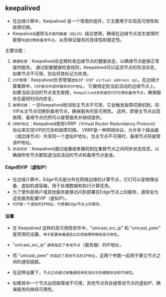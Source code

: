 ## keepalived
* 在边缘计算中，Keepalived 是一个常用的组件，它主要用于实现高可用性和故障切换。
* Keepalived通常与`负载均衡器（如LVS）`结合使用，确保在边缘节点发生故障时能够`快速切换到备用节点`，从而保证服务的连续性和稳定性。

主要功能：
1. `健康检查`：Keepalived会定期检查边缘节点的健康状态，以确保节点能够正常提供服务。
通过配置健康检查规则，Keepalived可以监测节点的存活状态，如果节点不可用，则会将其标记为失效。
2. `VIP管理`：Keepalived负责管理`虚拟IP（VIP virtual address ip）`。在边缘计算集群中，`VIP是对外提供服务的IP地址`，
它被绑定到当前活动的边缘节点上。如果当前活动的节点发生故障，`Keepalived会快速将VIP迁移到备用节点`，确保服务在最短时间内恢复。
3. `故障切换`：一旦Keepalived检测到主节点不可用，它会触发故障切换机制，将VIP从主节点切换到备用节点，确保服务的高可用性。
这样，即使主节点出现故障，备用节点仍然可以接管服务并继续提供。
4. `VRRP协议`：Keepalived使用VRRP（Virtual Router Redundancy Protocol）协议来实现VIP的冗余和故障切换。
VRRP是一种网络协议，允许多个路由器（或边缘节点）共享同一个虚拟IP地址，当主节点不可用时，备用节点将接管该IP地址。
5. `状态同步`：Keepalived通过组播或单播机制在集群节点之间同步状态信息，以确保所有节点都知道当前活动的节点和备用节点是谁。

#### Edge的VIP（虚拟IP）
* 在边缘计算中，Edge节点是分布在网络边缘的计算节点，它们可以是物理设备、虚拟机或容器，用于处理数据和执行计算任务。
* 为了使外部用户或其他服务能够访问到部署在Edge节点上的服务，通常会为这些服务配置VIP（虚拟IP）。
* `VIP是一个虚拟的IP地址，代表着Edge节点上的服务。`

#### 设置
* 在 Keepalived 这样的高可用性软件中，"unicast_src_ip" 和 "unicast_peer" 是常用的设置，`用于配置单播通信以实现故障转移和高可用性`。
* "unicast_src_ip" `通常指定了本地节点`（服务器）的IP地址，
* 而 "unicast_peer" `则指定了其他节点的IP地址`，这两个参数一起用于建立节点之间的通信链路。

* 在这种设置下，`节点之间通过单播通信来检测对方的健康状态和可用性`。
* 如果其中一个节点出现故障或不可用，其他节点将会接管该节点的虚拟IP，确保服务的继续可用性。


